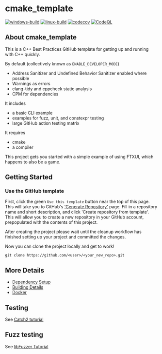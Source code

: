 # cmake_template

[![windows-build](https://github.com/%%myorg%%/%%myproject%%/actions/workflows/windows-build.yml/badge.svg)](https://github.com/%%myorg%%/%%myproject%%/actions/workflows/windows-build.yml)
[![linux-build](https://github.com/%%myorg%%/%%myproject%%/actions/workflows/linux-build.yml/badge.svg)](https://github.com/%%myorg%%/%%myproject%%/actions/workflows/linux-build.yml)
[![codecov](https://codecov.io/gh/%%myorg%%/%%myproject%%/branch/main/graph/badge.svg)](https://codecov.io/gh/cpp-best-practices/cmake_template)
[![CodeQL](https://github.com/%%myorg%%/%%myproject%%/actions/workflows/codeql-analysis.yml/badge.svg)](https://github.com/cpp-best-practices/cmake_template/actions/workflows/codeql-analysis.yml)

## About cmake_template

This is a C++ Best Practices GitHub template for getting up and running with C++ quickly.

By default (collectively known as `ENABLE_DEVELOPER_MODE`)

- Address Sanitizer and Undefined Behavior Sanitizer enabled where possible
- Warnings as errors
- clang-tidy and cppcheck static analysis
- CPM for dependencies

It includes

- a basic CLI example
- examples for fuzz, unit, and constexpr testing
- large GitHub action testing matrix

It requires

- cmake
- a compiler

This project gets you started with a simple example of using FTXUI, which happens to also be a game.

## Getting Started

### Use the GitHub template

First, click the green `Use this template` button near the top of this page.
This will take you to GitHub's ['Generate Repository'](https://github.com/cpp-best-practices/cmake_template/generate)
page.
Fill in a repository name and short description, and click 'Create repository from template'.
This will allow you to create a new repository in your GitHub account,
prepopulated with the contents of this project.

After creating the project please wait until the cleanup workflow has finished
setting up your project and committed the changes.

Now you can clone the project locally and get to work!

    git clone https://github.com/<user>/<your_new_repo>.git

## More Details

- [Dependency Setup](README_dependencies.md)
- [Building Details](README_building.md)
- [Docker](README_docker.md)

## Testing

See [Catch2 tutorial](https://github.com/catchorg/Catch2/blob/master/docs/tutorial.md)

## Fuzz testing

See [libFuzzer Tutorial](https://github.com/google/fuzzing/blob/master/tutorial/libFuzzerTutorial.md)
